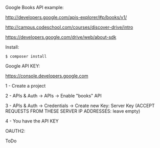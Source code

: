 Google Books API example:

http://developers.google.com/apis-explorer/#p/books/v1/

http://campus.codeschool.com/courses/discover-drive/intro

https://developers.google.com/drive/web/about-sdk

Install:

```
$ composer install
```

Google API KEY:

https://console.developers.google.com

1 - Create a project

2 - APIs & Auth -> APIs -> Enable "books" API

3 - APIs & Auth -> Credentials -> Create new Key: Server Key (ACCEPT REQUESTS FROM THESE SERVER IP ADDRESSES: leave empty)

4 - You have the API KEY

OAUTH2:

ToDo